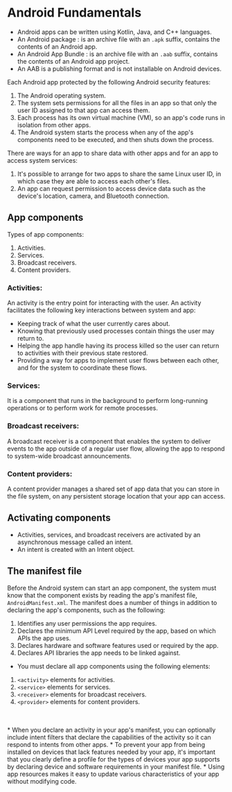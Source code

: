 # Android Fundamentals

- Android apps can be written using Kotlin, Java, and C++ languages.
- An Android package : is an archive file with an `.apk` suffix, contains the contents of an Android app. 
- An Android App Bundle : is an archive file with an `.aab` suffix, contains the contents of an Android app project.
-  An AAB is a publishing format and is not installable on Android devices.

Each Android app protected by the following Android security features:

1. The Android operating system.
2. The system sets permissions for all the files in an app so that only the user ID assigned to that app can access them.
3. Each process has its own virtual machine (VM), so an app's code runs in isolation from other apps.
4. The Android system starts the process when any of the app's components need to be executed, and then shuts down the process.

There are ways for an app to share data with other apps and for an app to access system services:
1. It's possible to arrange for two apps to share the same Linux user ID, in which case they are able to access each other's files. 
2. An app can request permission to access device data such as the device's location, camera, and Bluetooth connection. 

## App components

Types of app components:
1. Activities.
2. Services.
3. Broadcast receivers.
4. Content providers.

### Activities:
An activity is the entry point for interacting with the user. An activity facilitates the following key interactions between system and app:
- Keeping track of what the user currently cares about.
- Knowing that previously used processes contain things the user may return to.
- Helping the app handle having its process killed so the user can return to activities with their previous state restored.
- Providing a way for apps to implement user flows between each other, and for the system to coordinate these flows.

### Services:
It is a component that runs in the background to perform long-running operations or to perform work for remote processes.

### Broadcast receivers:
A broadcast receiver is a component that enables the system to deliver events to the app outside of a regular user flow, allowing the app to respond to system-wide broadcast announcements.

### Content providers:
A content provider manages a shared set of app data that you can store in the file system, on any persistent storage location that your app can access. 

## Activating components
- Activities, services, and broadcast receivers are activated by an asynchronous message called an intent.
- An intent is created with an Intent object.

## The manifest file
Before the Android system can start an app component, the system must know that the component exists by reading the app's manifest file, `AndroidManifest.xml`. The manifest does a number of things in addition to declaring the app's components, such as the following:
1. Identifies any user permissions the app requires.
2. Declares the minimum API Level required by the app, based on which APIs the app uses.
3. Declares hardware and software features used or required by the app.
4. Declares API libraries the app needs to be linked against.

* You must declare all app components using the following elements:
1. `<activity>` elements for activities.
2. `<service>` elements for services.
3. `<receiver>` elements for broadcast receivers.
4. `<provider>` elements for content providers.
<br>
<br>
* When you declare an activity in your app's manifest, you can optionally include intent filters that declare the capabilities of the activity so it can respond to intents from other apps.
* To prevent your app from being installed on devices that lack features needed by your app, it's important that you clearly define a profile for the types of devices your app supports by declaring device and software requirements in your manifest file.
*  Using app resources makes it easy to update various characteristics of your app without modifying code.